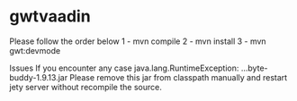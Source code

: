 # gwtvaadin
Please follow the order below 
1 - mvn compile
2 - mvn install
3 - mvn gwt:devmode

Issues
If you encounter any case 
java.lang.RuntimeException: ...byte-buddy-1.9.13.jar
Please remove this jar from classpath manually and restart jety server without recompile the source.
